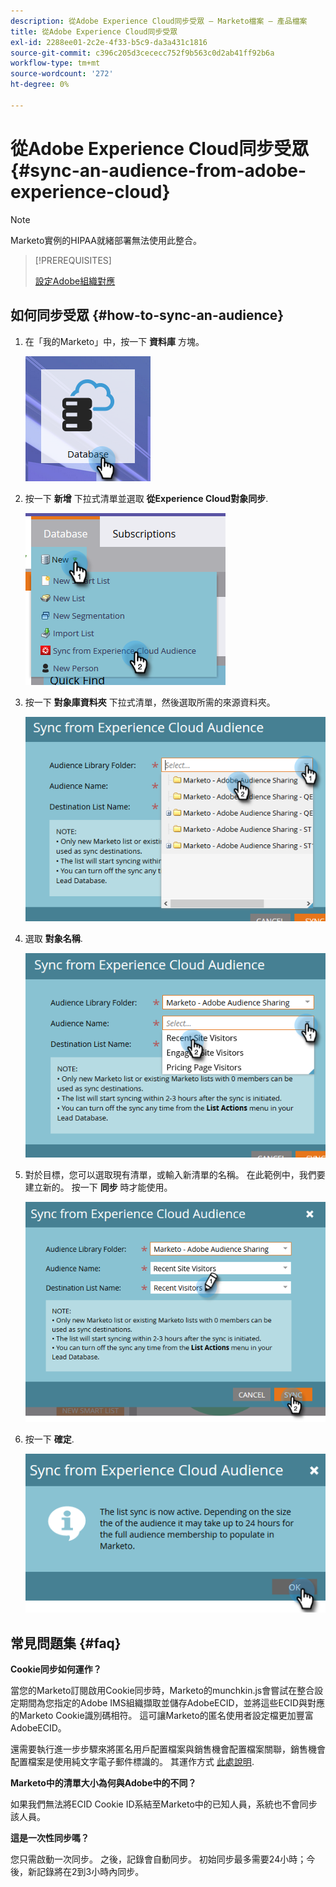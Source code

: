 ```yaml
---
description: 從Adobe Experience Cloud同步受眾 — Marketo檔案 — 產品檔案
title: 從Adobe Experience Cloud同步受眾
exl-id: 2288ee01-2c2e-4f33-b5c9-da3a431c1816
source-git-commit: c396c205d3cececc752f9b563c0d2ab41ff92b6a
workflow-type: tm+mt
source-wordcount: '272'
ht-degree: 0%

---
```


# 從Adobe Experience Cloud同步受眾 {#sync-an-audience-from-adobe-experience-cloud}

>[!NOTE]
>
>Marketo實例的HIPAA就緒部署無法使用此整合。

>[!PREREQUISITES]
>
>[設定Adobe組織對應](/help/marketo/product-docs/core-marketo-concepts/miscellaneous/set-up-adobe-organization-mapping.md)

## 如何同步受眾 {#how-to-sync-an-audience}

1. 在「我的Marketo」中，按一下 **資料庫** 方塊。

   ![](assets/sync-an-audience-from-adobe-experience-cloud-1.png)

1. 按一下 **新增** 下拉式清單並選取 **從Experience Cloud對象同步**.

   ![](assets/sync-an-audience-from-adobe-experience-cloud-2.png)

1. 按一下 **對象庫資料夾** 下拉式清單，然後選取所需的來源資料夾。

   ![](assets/sync-an-audience-from-adobe-experience-cloud-3.png)

1. 選取 **對象名稱**.

   ![](assets/sync-an-audience-from-adobe-experience-cloud-4.png)

1. 對於目標，您可以選取現有清單，或輸入新清單的名稱。 在此範例中，我們要建立新的。 按一下 **同步** 時才能使用。

   ![](assets/sync-an-audience-from-adobe-experience-cloud-5.png)

1. 按一下 **確定**.

   ![](assets/sync-an-audience-from-adobe-experience-cloud-6.png)

## 常見問題集 {#faq}

**Cookie同步如何運作？**

當您的Marketo訂閱啟用Cookie同步時，Marketo的munchkin.js會嘗試在整合設定期間為您指定的Adobe IMS組織擷取並儲存AdobeECID，並將這些ECID與對應的Marketo Cookie識別碼相符。 這可讓Marketo的匿名使用者設定檔更加豐富AdobeECID。

還需要執行進一步步驟來將匿名用戶配置檔案與銷售機會配置檔案關聯，銷售機會配置檔案是使用純文字電子郵件標識的。 其運作方式 [此處說明](/help/marketo/product-docs/reporting/basic-reporting/report-activity/tracking-anonymous-activity-and-people.md).

**Marketo中的清單大小為何與Adobe中的不同？**

如果我們無法將ECID Cookie ID系結至Marketo中的已知人員，系統也不會同步該人員。

**這是一次性同步嗎？**

您只需啟動一次同步。 之後，記錄會自動同步。 初始同步最多需要24小時；今後，新記錄將在2到3小時內同步。
